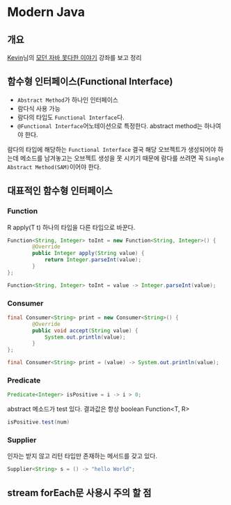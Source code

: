 # Modern Java

## 개요 
[Kevin](https://github.com/Kevin-Lee)님의 [모던 자바 못다한 이야기](https://github.com/Kevin-Lee/modern-java-untold) 강좌를 보고 정리

## 함수형 인터페이스(Functional Interface)
- `Abstract Method`가 하나인 인터페이스 
- 람다식 사용 가능 
- 람다의 타입도 `Functional Interface`다. 
- `@Functional Interface`어노테이션으로 특정한다. abstract method는 하나여야 한다. 

람다의 타입에 해당하는 `Functional Interface` 결국 해당 오브젝트가 생성되어야 하는데 메소드를 남겨놓고는 오브젝트 생성을 못 시키기 때문에 람다를 쓰려면 꼭 `Single Abstract Method(SAM)`이어야 한다. 

## 대표적인 함수형 인터페이스 
### Function 
R apply(T t) 하나의 타입을 다른 타입으로 바꾼다.
```java
Function<String, Integer> toInt = new Function<String, Integer>() {
        @Override
        public Integer apply(String value) {
            return Integer.parseInt(value);
        }
};
```

```java
Function<String, Integer> toInt = value -> Integer.parseInt(value);
```

### Consumer

```java
final Consumer<String> print = new Consumer<String>() {
        @Override
        public void accept(String value) {
            System.out.println(value);
        }
};
```

```java
final Consumer<String> print = (value) -> System.out.println(value);
```

### Predicate
```java
Predicate<Integer> isPositive = i -> i > 0;
```
abstract 메소드가 test 있다. 결과값은 항상 boolean Function<T, R>
```java
isPositive.test(num)
```

### Supplier 
인자는 받지 않고 리턴 타입만 존재하는 메서드를 갖고 있다. 
```java
Supplier<String> s = () -> "hello World";
```

## stream forEach문 사용시 주의 할 점 

